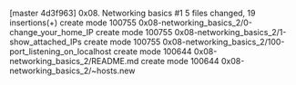 [master 4d3f963] 0x08. Networking basics #1
 5 files changed, 19 insertions(+)
 create mode 100755 0x08-networking_basics_2/0-change_your_home_IP
 create mode 100755 0x08-networking_basics_2/1-show_attached_IPs
 create mode 100755 0x08-networking_basics_2/100-port_listening_on_localhost
 create mode 100644 0x08-networking_basics_2/README.md
 create mode 100644 0x08-networking_basics_2/~hosts.new
